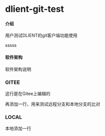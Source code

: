 # dlient-git-test

#### 介绍
用户测试DLIENT的git客户端功能使用

sssss

#### 软件架构
软件架构说明

### GITEE
这行是在Gitee上编辑的

再添加一行，用来测试远程分支和本地分支的比对

### LOCAL

本地添加一行
